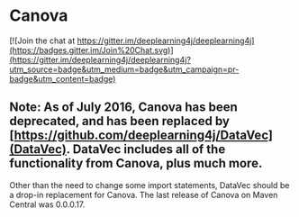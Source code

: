 Canova
=========================

[![Join the chat at https://gitter.im/deeplearning4j/deeplearning4j](https://badges.gitter.im/Join%20Chat.svg)](https://gitter.im/deeplearning4j/deeplearning4j?utm_source=badge&utm_medium=badge&utm_campaign=pr-badge&utm_content=badge)

## Note: As of July 2016, Canova has been deprecated, and has been replaced by [https://github.com/deeplearning4j/DataVec](DataVec). DataVec includes all of the functionality from Canova, plus much more.
Other than the need to change some import statements, DataVec should be a drop-in replacement for Canova. The last release of Canova on Maven Central was 0.0.0.17.

